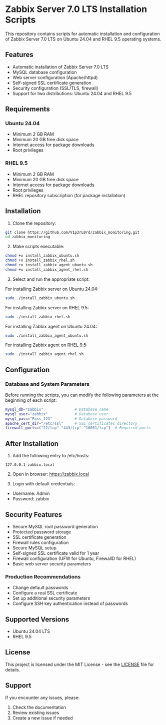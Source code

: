# Zabbix Server 7.0 LTS Installation Scripts

This repository contains scripts for automatic installation and configuration of Zabbix Server 7.0 LTS on Ubuntu 24.04 and RHEL 9.5 operating systems.

## Features

- Automatic installation of Zabbix Server 7.0 LTS
- MySQL database configuration
- Web server configuration (Apache/httpd)
- Self-signed SSL certificate generation
- Security configuration (SSL/TLS, firewall)
- Support for two distributions: Ubuntu 24.04 and RHEL 9.5

## Requirements

### Ubuntu 24.04
- Minimum 2 GB RAM
- Minimum 20 GB free disk space
- Internet access for package downloads
- Root privileges

### RHEL 9.5
- Minimum 2 GB RAM
- Minimum 20 GB free disk space
- Internet access for package downloads
- Root privileges
- RHEL repository subscription (for package installation)

## Installation

1. Clone the repository:
```bash
git clone https://github.com/V1p3rL0rd/zabbix_monitoring.git
cd zabbix_monitoring
```

2. Make scripts executable:
```bash
chmod +x install_zabbix_ubuntu.sh
chmod +x install_zabbix_rhel.sh
chmod +x install_zabbix_agent_ubuntu.sh
chmod +x install_zabbix_agent_rhel.sh
```

3. Select and run the appropriate script:

For installing Zabbix server on Ubuntu 24.04:
```bash
sudo ./install_zabbix_ubuntu.sh
```

For installing Zabbix server on RHEL 9.5:
```bash
sudo ./install_zabbix_rhel.sh
```

For installing Zabbix agent on Ubuntu 24.04:
```bash
sudo ./install_zabbix_agent_ubuntu.sh
```

For installing Zabbix agent on RHEL 9.5:
```bash
sudo ./install_zabbix_agent_rhel.sh
```
## Configuration

### Database and System Parameters
Before running the scripts, you can modify the following parameters at the beginning of each script:

```bash
mysql_db="zabbix"              # Database name
mysql_user="zabbix"            # Database user
mysql_pass="Pass_123"          # Database password
apache_cert_dir="/etc/ssl"     # SSL certificates directory
firewall_ports=("22/tcp" "443/tcp" "10051/tcp")  # Required ports
```

## After Installation

1. Add the following entry to /etc/hosts:
```
127.0.0.1 zabbix.local
```

2. Open in browser: https://zabbix.local

3. Login with default credentials:
- Username: Admin
- Password: zabbix

## Security Features

- Secure MySQL root password generation
- Protected password storage
- SSL certificate generation
- Firewall rules configuration
- Secure MySQL setup
- Self-signed SSL certificate valid for 1 year
- Firewall configuration (UFW for Ubuntu, FirewallD for RHEL)
- Basic web server security parameters

### Production Recommendations
- Change default passwords
- Configure a real SSL certificate
- Set up additional security parameters
- Configure SSH key authentication instead of passwords

## Supported Versions

- Ubuntu 24.04 LTS
- RHEL 9.5


## License

This project is licensed under the MIT License - see the [LICENSE](LICENSE) file for details.

## Support

If you encounter any issues, please:
1. Check the documentation
2. Review existing issues
3. Create a new issue if needed
